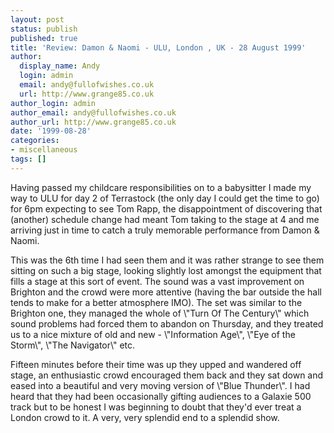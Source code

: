 ```yaml
---
layout: post
status: publish
published: true
title: 'Review: Damon & Naomi - ULU, London , UK - 28 August 1999'
author:
  display_name: Andy
  login: admin
  email: andy@fullofwishes.co.uk
  url: http://www.grange85.co.uk
author_login: admin
author_email: andy@fullofwishes.co.uk
author_url: http://www.grange85.co.uk
date: '1999-08-28'
categories:
- miscellaneous
tags: []
---
```

<p>Having passed my childcare responsibilities on to a babysitter I made my way to ULU for day 2 of Terrastock (the only day I could get the time to go) for 6pm expecting to see Tom Rapp, the disappointment of discovering that (another) schedule change had meant Tom taking to the stage at 4 and me arriving just in time to catch a truly memorable performance from Damon & Naomi.</p>
<p>This was the 6th time I had seen them and it was rather strange to see them sitting on such a big stage, looking slightly lost amongst the equipment that fills a stage at this sort of event. The sound was a vast improvement on Brighton and the crowd were more attentive (having the bar outside the hall tends to make for a better atmosphere IMO). The set was similar to the Brighton one, they managed the whole of \"Turn Of The Century\" which sound problems had forced them to abandon on Thursday, and they treated us to a nice mixture of old and new - \"Information Age\", \"Eye of the Storm\", \"The Navigator\" etc.</p>
<p>Fifteen minutes before their time was up they upped and wandered off stage, an enthusiastic crowd encouraged them back and they sat down and eased into a beautiful and very moving version of \"Blue Thunder\". I had heard that they had been occasionally gifting audiences to a Galaxie 500 track but to be honest I was beginning to doubt that they'd ever treat a London crowd to it. A very, very splendid end to a splendid show.</p>
